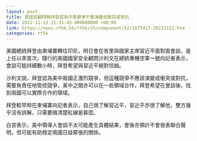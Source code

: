 ```yaml
---
layout: post
title: 美國安顧問稱拜登認為中美競爭不應演變成衝突或對抗
date: 2022-11-13 21:31:45.000000000 +08:00
link: https://news.rthk.hk/rthk/ch/component/k2/1675417-20221113.htm
categories: rthk
---
```


美國總統拜登由柬埔寨轉往印尼，明日會在峇里與國家主席習近平面對面會談，是上任以來首次。隨行的美國國家安全顧問沙利文在總統專機空軍一號向記者表示，會談可能持續數小時，拜登希望與習近平絕對坦誠。

沙利文說，拜登認為美中兩國正激烈競爭，但這種競爭不應該演變成衝突或對抗，需要負責任地管控競爭，美中之間亦可以在一些領域合作，拜登希望在會談後，找到兩國可以實際合作的領域。

拜登較早時在柬埔寨向記者表示，自己很了解習近平，習近平亦很了解他，雙方幾乎沒有誤解，只需要搞清楚紅線是甚麼。 

白宮表示，美中領導人會談不太可能產生具體結果，會後亦預計不會發表聯合聲明，但可能有助穩定兩國日益緊張的關係。
